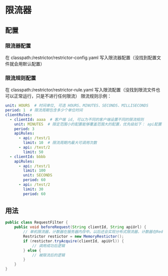 # 限流器

## 配置

### 限流器配置

在 classpath:/restrictor/restrictor-config.yaml 写入限流器配置（没找到配置文件就会用默认配置）

### 限流规则配置

在 classpath:/restrictor/restrictor-rule.yaml 写入限流配置（没找到限流文件也可以正常运行，只是不进行任何限流） 限流规则示例：

```yaml
unit: HOURS  # 时间单位, 可选 HOURS、MINUTES、SECONDS、MILLISECONDS
period: 1  # 限流周期包含多少个单位时间
clientRules:
  - clientId: aaaa  # 客户端 id, 可以为不同的客户端设置不同的限流规则
    unit: MINUTES  # 限定范围小的配置能够覆盖范围大的配置，优先级如下： api配置 > client配置 > 全局
    period: 3
    apiRules:
      - api: /test/1
        limit: 10  # 限流周期内最大可调用次数
      - api: /test/2
        limit: 50
  - clientId: bbbb
    apiRules:
      - api: /test/1
        limit: 100
        unit: SECONDS
        period: 60
      - api: /test/2
        limit: 30
        period: 60
```

## 用法

```java
public class RequestFilter {
    public void beforeRequest(String clientId, String apiUrl) {
        // 单机限流器，计数器在服务器内存中。以后还会实现分布式限流器，计数器在Redis集群中
        Restrictor restictor = new MemoryRestictor();
        if (restictor.tryAcquire(clientId, apiUrl)) {
            // 调用成功后逻辑
        } else {
            // 被限流后的逻辑
        }
    }
}

```